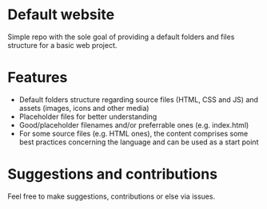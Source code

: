 # Default website

Simple repo with the sole goal of providing a default folders and files structure for a basic web project.

# Features

- Default folders structure regarding source files (HTML, CSS and JS) and assets (images, icons and other media)
- Placeholder files for better understanding
- Good/placeholder filenames and/or preferrable ones (e.g. index.html)
- For some source files (e.g. HTML ones), the content comprises some best practices concerning the language and can be used as a start point

# Suggestions and contributions

Feel free to make suggestions, contributions or else via issues. 
